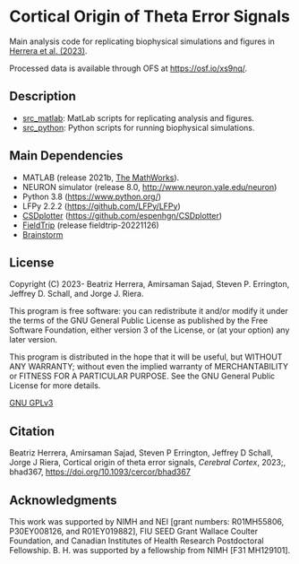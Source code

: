 # Cortical Origin of Theta Error Signals

Main analysis code for replicating biophysical simulations and figures in [Herrera et al. (2023)](https://doi.org/10.1093/cercor/bhad367).

Processed data is available through OFS at https://osf.io/xs9nq/.

## Description
- [src_matlab](src_matlab): MatLab scripts for replicating analysis and figures.
- [src_python](src_python): Python scripts for running biophysical simulations.


## Main Dependencies
- MATLAB (release 2021b, [The MathWorks](https://www.mathworks.com/?s_tid=gn_logo)).
- NEURON simulator (release 8.0, http://www.neuron.yale.edu/neuron)
- Python 3.8 (https://www.python.org/)
- LFPy 2.2.2 (https://github.com/LFPy/LFPy)
- [CSDplotter](src_synthetic_data/matlab_ana_scripts/functions/CSDplotter-0.1.1) (https://github.com/espenhgn/CSDplotter)
- [FieldTrip](https://www.fieldtriptoolbox.org/) (release fieldtrip-20221126)
- [Brainstorm](https://neuroimage.usc.edu/brainstorm/Introduction)
 
## License
Copyright (C) 2023- Beatriz Herrera, Amirsaman Sajad, Steven P. Errington, Jeffrey D. Schall, and Jorge J. Riera.

This program is free software: you can redistribute it and/or modify it under the terms of the GNU General Public License as published by the Free Software Foundation, either version 3 of the License, or (at your option) any later version.

This program is distributed in the hope that it will be useful, but WITHOUT ANY WARRANTY; without even the implied warranty of MERCHANTABILITY or FITNESS FOR A PARTICULAR PURPOSE. See the GNU General Public License for more details.

[GNU GPLv3](https://choosealicense.com/licenses/gpl-3.0/)

## Citation
Beatriz Herrera, Amirsaman Sajad, Steven P Errington, Jeffrey D Schall, Jorge J Riera, Cortical origin of theta error signals, *Cerebral Cortex*, 2023;, bhad367, https://doi.org/10.1093/cercor/bhad367

## Acknowledgments
This work was supported by NIMH and NEI [grant numbers: R01MH55806, P30EY008126, and R01EY019882], FIU SEED Grant Wallace Coulter Foundation, and Canadian Institutes of Health Research Postdoctoral Fellowship. B. H. was supported by a fellowship from NIMH [F31 MH129101].
